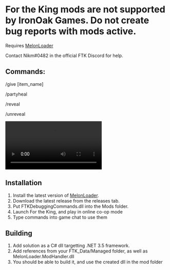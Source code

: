 # For the King mods are not supported by IronOak Games. Do not create bug reports with mods active.
Requires [MelonLoader](https://melonwiki.xyz/#/)

Contact Nikm#0482 in the official FTK Discord for help. 

## Commands:
/give \[item_name]

/partyheal

/reveal

/unreveal

![Click to watch sample video](https://i.imgur.com/AYNqAMH.mp4)

## Installation

1. Install the latest version of [MelonLoader](https://melonwiki.xyz/#/).
2. Download the latest release from the releases tab.
3. Put FTKDebuggingCommands.dll into the Mods folder.
4. Launch For the King, and play in online co-op mode
5. Type commands into game chat to use them

## Building

1. Add solution as a C# dll targetting .NET 3.5 framework.
2. Add references from your FTK_Data/Managed folder, as well as MelonLoader.ModHandler.dll
3. You should be able to build it, and use the created dll in the mod folder
